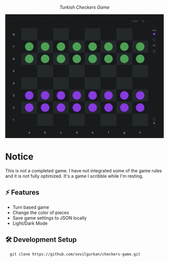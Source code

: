 <div>
  <p align="center">
    <i>Turkish Checkers Game</i>
  </p>
  <img width="800" src="./public/game.png" alt="preview 1" />
</div>

# Notice

This is not a completed game. I have not integrated some of the game rules and it is not fully optimized. It's a game I scribble while I'm resting.

## ⚡️ Features

- Turn based game
- Change the color of pieces
- Save game settings to JSON locally
- Light/Dark Mode

## 🛠 Development Setup

```console
  git clone https://github.com/sevilgurkan/checkers-game.git
```
